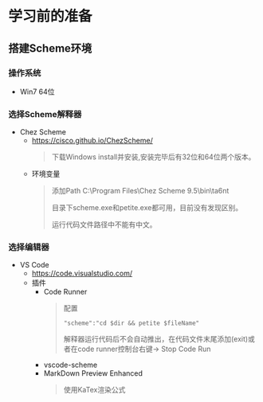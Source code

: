 # 学习前的准备

## 搭建Scheme环境

### 操作系统

- Win7 64位

### 选择Scheme解释器

- Chez Scheme
  - https://cisco.github.io/ChezScheme/
    > 下载Windows install并安装,安装完毕后有32位和64位两个版本。
  - 环境变量
    > 添加Path C:\Program Files\Chez Scheme 9.5\bin\ta6nt
    >
    > 目录下scheme.exe和petite.exe都可用，目前没有发现区别。
    >
    > 运行代码文件路径中不能有中文。

### 选择编辑器

- VS Code 
  - https://code.visualstudio.com/
  - 插件
    - Code Runner
      > 配置
      >
      > `"scheme":"cd $dir && petite $fileName"`
      > 
      > 解释器运行代码后不会自动推出，在代码文件末尾添加(exit)或者在code runner控制台右键-> Stop Code Run
    - vscode-scheme
    - MarkDown Preview Enhanced
      > 使用KaTex渲染公式